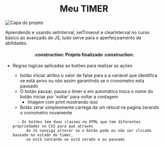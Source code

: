 <h1 align="center"> Meu TIMER </h1>


![Capa do projeto](https://github.com/MarckusP/Timer/assets/111365757/c058eb19-ae02-4777-add5-38aaed6c59ba)


Aprendendo e usando setInterval, setTimeout e clearInterval no curso básico ao avançado de JS, tudo serve para o aperfeiçoamento de abilidades.

<h4 align="center"> 
    :construction:  Projeto finalizado  :construction:
</h4>


- Regras logicas aplicadas ao botões para realizar as ações
  
    - botão iniciar atribui o valor de false para a a variável que identifica se está avivo ou não assim garantindo se o cronometro esta pausado
    - O botão pausar, pausa o timer e em automático troca o nome do botão iniciar por ‘voltar’ para voltar a contagem
        - Imagem com print mostrando isso
    - Botão zerar simplesmente carrega da um reloud na pagina zerando o cronometro novamente
    
    <aside>
    
        💡 Os botões tem duas classes no HTML que tem diferentes propriedades no CSS para que através
            do JS consiga alterar se o botão pode ou não ser clicado baseado no estado do timer,
            se está contando se está zerado e ou pausado
    
    </aside>
